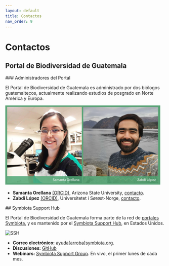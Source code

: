 ```yaml
---
layout: default
title: Contactos 
nav_order: 9
---
```

# Contactos

## Portal de Biodiversidad de Guatemala

<div class="code-example" markdown="1">
### Administradores del Portal

El Portal de Biodiversidad de Guatemala es administrado por dos biólogos guatemaltecos, actualmente realizando estudios de posgrado en Norte América y Europa.

<img src="https://github.com/GuatemalaPortal/guatemalaportal.github.io/blob/main/static/portal/AdministradoresPBG.jpg?raw=true" alt="Administradores Portal de Biodiversidad" width="490" height="250">

- **Samanta Orellana** [(ORCID)](https://orcid.org/0000-0002-4098-5823), Arizona State University, [contacto](mailto:sorellana@asu.edu).
- **Zabdi López** [(ORCID)](https://orcid.org/0000-0003-0449-7352), Universitetet i Sørøst-Norge, [contacto](mailto:zabdi@alumni.uvg.edu.gt).
</div>

<div class="code-example" markdown="1">
## Symbiota Support Hub

El Portal de Biodiversidad de Guatemala forma parte de la red de [portales Symbiota](https://symbiota.org/symbiota-portals), y es mantenido por el [Symbiota Support Hub](https://symbiota.org/ayuda/), en Estados Unidos.

<img src="https://symbiota.org/wp-content/uploads/SSHub_PNG-768x415.png" alt="SSH" width="470" height="250">

- **Correo electrónico:** [ayuda[arroba]symbiota.org](mailto:ayuda@symbiota.org).
- **Discusiones:** [GitHub](https://github.com/BioKIC/symbiota-docs/discussions)
- **Webinars:** [Symbiota Support Group](https://www.idigbio.org/content/symbiota-support-group). En vivo, el primer lunes de cada mes.
</div>

